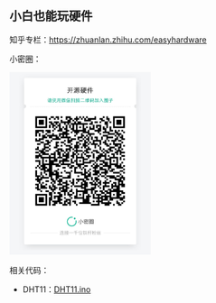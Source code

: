 ## 小白也能玩硬件

知乎专栏：https://zhuanlan.zhihu.com/easyhardware

小密圈：

<img src="assets/img/qrcode_xmq.jpg" width="250" />

相关代码：

* DHT11：[DHT11.ino](arduino/DHT11/DHT11.ino)
